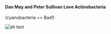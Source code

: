 #### Dan May and Peter Sullivan Love Actinobacteria
(cyanobacteria == Bad!)



![alt text](http://mocomi.com/wp-content/uploads/2015/09/Pluto_NEW.gif)
